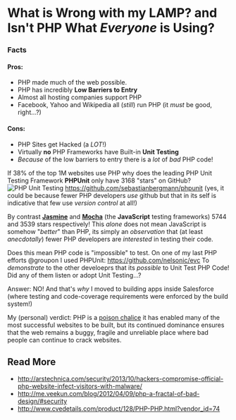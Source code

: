 # What is Wrong with my LAMP? and Isn't PHP What *Everyone* is Using?

### Facts

#### Pros:
- PHP made much of the web possible.
- PHP has incredibly **Low Barriers to Entry**
- Almost all hosting companies support PHP
- Facebook, Yahoo and Wikipedia all (*still*) run PHP (it *must* be good, right...?)

#### Cons:
- PHP Sites get Hacked (a *LOT*!)
- Virtually **no** PHP Frameworks have Built-in **Unit Testing**
- *Because* of the low barriers to entry there is a *lot* of *bad* PHP code!

If 38% of the top 1M websites use PHP why does the leading PHP Unit Testing 
Framework **PHPUnit** only have 3168 "stars" on GitHub?
![PHP Unit Testing](http://i.imgur.com/BkUoLQz.png "PHP Unit Testing GitHub")
https://github.com/sebastianbergmann/phpunit
(yes, it could be because fewer PHP developers *use* github
but that in its self is indicative that few use *version control* at all!)

By contrast [**Jasmine**](https://github.com/pivotal/jasmine) and 
[**Mocha**](https://github.com/visionmedia/mocha) 
(the **JavaScript** testing frameworks) 5744 and 3539 stars respectively!
This *alone* does not mean JavaScript is somehow "*better*" than PHP, 
its simply an *observation* that (at least *anecdotally*) fewer PHP developers
are *interested* in testing their code. 

Does this mean PHP code is "impossible" to test.
On one of my last PHP efforts @groupon I used PHPUnit:
https://github.com/nelsonic/evc
To *demonstrate* to the other develoeprs that its *possible* 
to Unit Test PHP Code! Did any of them listen or adopt Unit Testing...?

Answer: NO!
And that's *why* I moved to building apps inside Salesforce (where testing and
code-coverage requirements were enforced by the build system!)

My (personal) verdict: PHP is a 
[poison chalice](http://idioms.thefreedictionary.com/a+poisoned+chalice)
it has enabled many of the most successful websites to be built,
but its continued dominance ensures that the web remains a buggy, fragile
and unreliable place where bad people can continue to crack websites.

## Read More

- http://arstechnica.com/security/2013/10/hackers-compromise-official-php-website-infect-visitors-with-malware/
- http://me.veekun.com/blog/2012/04/09/php-a-fractal-of-bad-design/#security
- http://www.cvedetails.com/product/128/PHP-PHP.html?vendor_id=74